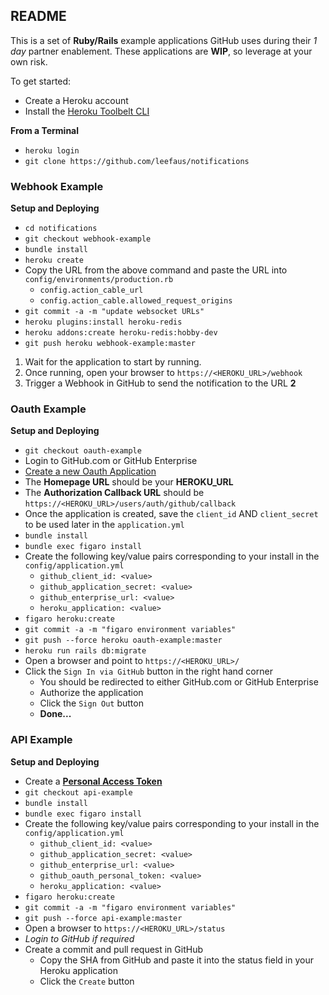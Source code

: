 ## README

This is a set of **Ruby/Rails** example applications GitHub uses during their _1 day_ partner enablement.  These applications are **WIP**, so leverage at your own risk.

To get started:

- Create a Heroku account
- Install the [Heroku Toolbelt CLI](https://toolbelt.heroku.com/)

**From a Terminal**  
- `heroku login`
- `git clone https://github.com/leefaus/notifications`

### Webhook Example

**Setup and Deploying**

- `cd notifications`
- `git checkout webhook-example`
- `bundle install`
- `heroku create`
- Copy the URL from the above command and paste the URL into `config/environments/production.rb`
  - `config.action_cable_url`
  - `config.action_cable.allowed_request_origins`
- `git commit -a -m "update websocket URLs"`
- `heroku plugins:install heroku-redis`
- `heroku addons:create heroku-redis:hobby-dev`
- `git push heroku webhook-example:master`

1. Wait for the application to start by running.  
2. Once running, open your browser to `https://<HEROKU_URL>/webhook`
3. Trigger a Webhook in GitHub to send the notification to the URL **2**

### Oauth Example

**Setup and Deploying**

- `git checkout oauth-example`
- Login to GitHub.com or GitHub Enterprise
- [Create a new Oauth Application](https://help.github.com/enterprise/admin/guides/user-management/using-github-oauth/)
- The **Homepage URL** should be your **HEROKU_URL**
- The **Authorization Callback URL** should be `https://<HEROKU_URL>/users/auth/github/callback`
- Once the application is created, save the `client_id` AND `client_secret` to be used later in the `application.yml`
- `bundle install`
- `bundle exec figaro install`
- Create the following key/value pairs corresponding to your install in the `config/application.yml`
  - `github_client_id: <value>`
  - `github_application_secret: <value>`
  - `github_enterprise_url: <value>`
  - `heroku_application: <value>`
- `figaro heroku:create`
- `git commit -a -m "figaro environment variables"`
- `git push --force heroku oauth-example:master`
- `heroku run rails db:migrate`
- Open a browser and point to `https://<HEROKU_URL>/`
- Click the `Sign In via GitHub` button in the right hand corner
  - You should be redirected to either GitHub.com or GitHub Enterprise
  - Authorize the application 
  - Click the `Sign Out` button
  - **Done...**

### API Example

**Setup and Deploying**

- Create a [**Personal Access Token**](https://help.github.com/articles/creating-an-access-token-for-command-line-use/)
- `git checkout api-example`
- `bundle install`
- `bundle exec figaro install`
- Create the following key/value pairs corresponding to your install in the `config/application.yml`
  - `github_client_id: <value>`
  - `github_application_secret: <value>`
  - `github_enterprise_url: <value>`
  - `github_oauth_personal_token: <value>`
  - `heroku_application: <value>`
- `figaro heroku:create`
- `git commit -a -m "figaro environment variables"`
- `git push --force api-example:master`
- Open a browser to `https://<HEROKU_URL>/status`
- _Login to GitHub if required_
- Create a commit and pull request in GitHub
  - Copy the SHA from GitHub and paste it into the status field in your Heroku application
  - Click the `Create` button
